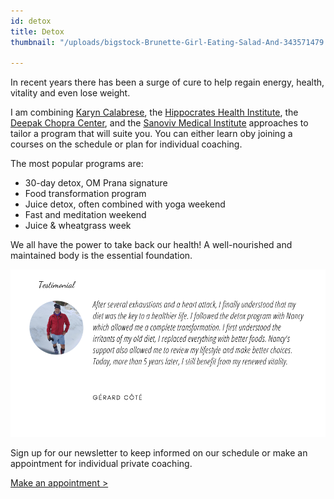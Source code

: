```yaml
---
id: detox
title: Detox
thumbnail: "/uploads/bigstock-Brunette-Girl-Eating-Salad-And-343571479.jpg"

---
```

In recent years there has been a surge of cure to help regain energy, health, vitality and even lose weight.

I am combining [Karyn Calabrese](https://karynraw.com/), the [Hippocrates Health Institute](https://instituthippocrates.com/), the [Deepak Chopra Center](https://chopra.com), and the [Sanoviv Medical Institute](https://www.sanoviv.com/) approaches to tailor a program that will suite you. You can either learn oby joining a courses on the schedule or plan for individual coaching.

The most popular programs are:

* 30-day detox, OM Prana signature
* Food transformation program
* Juice detox, often combined with yoga weekend
* Fast and meditation weekend
* Juice & wheatgrass week

We all have the power to take back our health! A well-nourished and maintained body is the essential foundation.

![](/uploads/gerard-engl.png)

Sign up for our newsletter to keep informed on our schedule or make an appointment for individual private coaching.

[Make an appointment >](https://www.gorendezvous.com/homepage/111690)